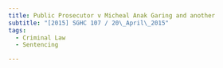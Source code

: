 ```yaml
---
title: Public Prosecutor v Micheal Anak Garing and another 
subtitle: "[2015] SGHC 107 / 20\_April\_2015"
tags:
  - Criminal Law
  - Sentencing

---
```


